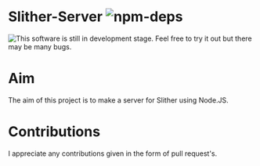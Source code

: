 # Slither-Server ![npm-deps](https://david-dm.org/RowanHarley/Slither-Server.svg)

![This software is still in development stage. Feel free to try it out but there may be many bugs.](https://drive.google.com/uc?export=download&id=0B9WchF8WhEn9YTZnQkZvNzMzaDg "This software is still in development stage. Feel free to try it out but there may be many bugs.")

# Aim

The aim of this project is to make a server for Slither using Node.JS.

# Contributions

I appreciate any contributions given in the form of pull request's.
